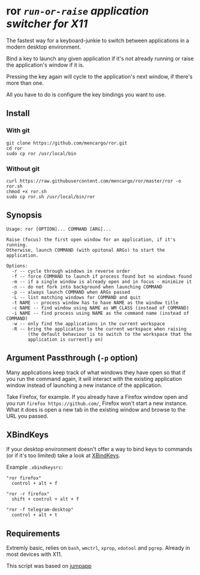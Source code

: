 # ror *`run-or-raise` application switcher for X11*

The fastest way for a keyboard-junkie to switch between applications in a modern desktop environment.

Bind a key to launch any given application if it's not already running or raise the application's window if it is.

Pressing the key again will cycle to the application's next window, if there's more than one.

All you have to do is configure the key bindings you want to use.

## Install
### With git
```
git clone https://github.com/mencargo/ror.git
cd ror
sudo cp ror /usr/local/bin
```
### Without git
```
curl https://raw.githubusercontent.com/mencargo/ror/master/ror -o ror.sh
chmod +x ror.sh
sudo cp ror.sh /usr/local/bin/ror
```

## Synopsis
```
Usage: ror [OPTION]... COMMAND [ARG]...

Raise (focus) the first open window for an application, if it's running.
Otherwise, launch COMMAND (with opitonal ARGs) to start the application.

Options:
  -r -- cycle through windows in reverse order
  -f -- force COMMAND to launch if process found but no windows found
  -m -- if a single window is already open and in focus - minimize it
  -n -- do not fork into background when launching COMMAND
  -p -- always launch COMMAND when ARGs passed
  -L -- list matching windows for COMMAND and quit
  -t NAME -- process window has to have NAME as the window title
  -c NAME -- find window using NAME as WM_CLASS (instead of COMMAND)
  -i NAME -- find process using NAME as the command name (instead of COMMAND)
  -w -- only find the applications in the current workspace
  -R -- bring the application to the current workspace when raising
        (the default behaviour is to switch to the workspace that the
        application is currently on)
```

## Argument Passthrough (`-p` option)

Many applications keep track of what windows they have open so that if you run
the command again, it will interact with the existing application window
instead of launching a new instance of the application.

Take Firefox, for example. If you already have a Firefox window open and you
run `firefox https://github.com/`, Firefox won't start a new instance. What it
does is open a new tab in the existing window and browse to the URL you passed.


## XBindKeys

If your desktop environment doesn't offer a way to bind keys to commands (or if it's too limited) take a look at [XBindKeys](http://www.nongnu.org/xbindkeys/xbindkeys.html).

Example `.xbindkeysrc`:
```
"ror firefox"
  control + alt + f

"ror -r firefox"
  shift + control + alt + f

"ror -f telegram-desktop"
  control + alt + t
```


## Requirements

Extremly basic, relies on `bash`, `wmctrl`, `xprop`, `xdotool` and `pgrep`. Already in most devices with X11.

This script was based on [jumpapp](https://github.com/mkropat/jumpapp)
